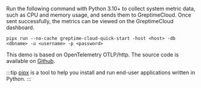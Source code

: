 
Run the following command with Python 3.10+ to collect system metric data, such as CPU and memory usage, and sends them to GreptimeCloud. Once sent successfully, the metrics can be viewed on the GreptimeCloud dashboard.

```shell
pipx run --no-cache greptime-cloud-quick-start -host <host> -db <dbname> -u <username> -p <password>
```

This demo is based on OpenTelemetry OTLP/http. The source code is available on [Github](https://github.com/GreptimeCloudStarters/quick-start-node-python).

:::tip
[pipx](https://pypa.github.io/pipx/) is a tool to help you install and run end-user applications written in Python.
:::
